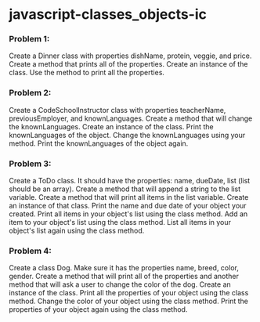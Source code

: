 # javascript-classes_objects-ic

### Problem 1:
Create a Dinner class with properties dishName, protein, veggie, and price. Create a method that prints all of the properties. Create an instance of the class. Use the method to print all the properties.

### Problem 2:
Create a CodeSchoolInstructor class with properties teacherName, previousEmployer, and knownLanguages. Create a method that will change the knownLanguages. Create an instance of the class. Print the knownLanguages of the object. Change the knownLanguages using your method. Print the knownLanguages of the object again.

### Problem 3:
Create a ToDo class. It should have the properties: name, dueDate, list (list should be an array). Create a method that will append a string to the list variable. Create a method that will print  all items in the list variable. Create an instance of that class. Print the name and due date of your object your created. Print all items in your object's list using the class method. Add an item to your object's list using the class method. List all items in your object's list again using the class method.

### Problem 4:
Create a class Dog. Make sure it has the properties name, breed, color, gender. Create a method that will print all of the properties and another method that will ask a user to change the color of the dog. Create an instance of the class. Print all the properties of your object using the class method. Change the color of your object using the class method. Print the properties of your object again using the class method.

